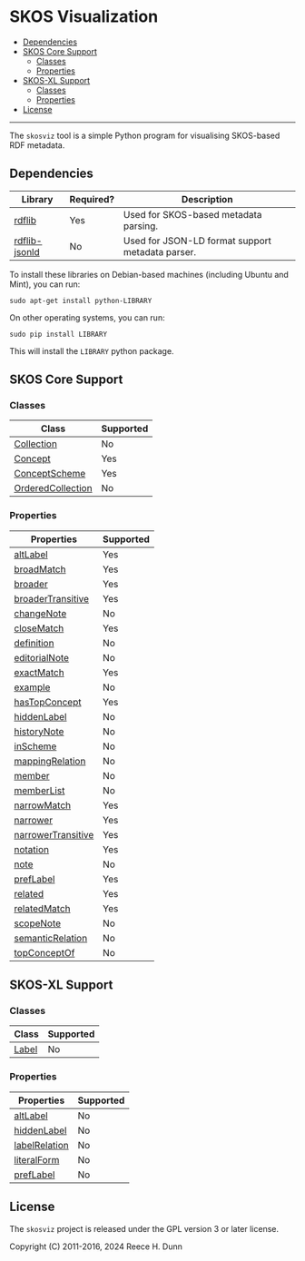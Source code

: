 # SKOS Visualization

- [Dependencies](#dependencies)
- [SKOS Core Support](#skos-core-support)
  - [Classes](#classes)
  - [Properties](#properties)
- [SKOS-XL Support](#skos-xl-support)
  - [Classes](#classes-1)
  - [Properties](#properties-1)
- [License](#license)

----------

The `skosviz` tool is a simple Python program for visualising SKOS-based RDF metadata.

## Dependencies

| Library | Required? | Description |
|---------|-----------|-------------|
| [rdflib](https://pypi.python.org/pypi/rdflib/) | Yes | Used for SKOS-based metadata parsing. |
| [rdflib-jsonld](https://pypi.python.org/pypi/rdflib-jsonld/) | No | Used for JSON-LD format support metadata parser. |

To install these libraries on Debian-based machines (including Ubuntu and Mint), you can run:

	sudo apt-get install python-LIBRARY

On other operating systems, you can run:

	sudo pip install LIBRARY

This will install the `LIBRARY` python package.

## SKOS Core Support

### Classes

| Class                                                                      | Supported |
|----------------------------------------------------------------------------|-----------|
| [Collection](http://www.w3.org/2004/02/skos/core#Collection)               | No        |
| [Concept](http://www.w3.org/2004/02/skos/core#Concept)                     | Yes       |
| [ConceptScheme](http://www.w3.org/2004/02/skos/core#ConceptScheme)         | Yes       |
| [OrderedCollection](http://www.w3.org/2004/02/skos/core#OrderedCollection) | No        |

### Properties

| Properties                                                                   | Supported |
|------------------------------------------------------------------------------|-----------|
| [altLabel](http://www.w3.org/2004/02/skos/core#altLabel)                     | Yes       |
| [broadMatch](http://www.w3.org/2004/02/skos/core#broadMatch)                 | Yes       |
| [broader](http://www.w3.org/2004/02/skos/core#broader)                       | Yes       |
| [broaderTransitive](http://www.w3.org/2004/02/skos/core#broaderTransitive)   | Yes       |
| [changeNote](http://www.w3.org/2004/02/skos/core#changeNote)                 | No        |
| [closeMatch](http://www.w3.org/2004/02/skos/core#closeMatch)                 | Yes       |
| [definition](http://www.w3.org/2004/02/skos/core#definition)                 | No        |
| [editorialNote](http://www.w3.org/2004/02/skos/core#editorialNote)           | No        |
| [exactMatch](http://www.w3.org/2004/02/skos/core#exactMatch)                 | Yes       |
| [example](http://www.w3.org/2004/02/skos/core#example)                       | No        |
| [hasTopConcept](http://www.w3.org/2004/02/skos/core#hasTopConcept)           | Yes       |
| [hiddenLabel](http://www.w3.org/2004/02/skos/core#hiddenLabel)               | No        |
| [historyNote](http://www.w3.org/2004/02/skos/core#historyNote)               | No        |
| [inScheme](http://www.w3.org/2004/02/skos/core#inScheme)                     | No        |
| [mappingRelation](http://www.w3.org/2004/02/skos/core#mappingRelation)       | No        |
| [member](http://www.w3.org/2004/02/skos/core#member)                         | No        |
| [memberList](http://www.w3.org/2004/02/skos/core#memberList)                 | No        |
| [narrowMatch](http://www.w3.org/2004/02/skos/core#narrowMatch)               | Yes       |
| [narrower](http://www.w3.org/2004/02/skos/core#narrower)                     | Yes       |
| [narrowerTransitive](http://www.w3.org/2004/02/skos/core#narrowerTransitive) | Yes       |
| [notation](http://www.w3.org/2004/02/skos/core#notation)                     | Yes       |
| [note](http://www.w3.org/2004/02/skos/core#note)                             | No        |
| [prefLabel](http://www.w3.org/2004/02/skos/core#prefLabel)                   | Yes       |
| [related](http://www.w3.org/2004/02/skos/core#related)                       | Yes       |
| [relatedMatch](http://www.w3.org/2004/02/skos/core#relatedMatch)             | Yes       |
| [scopeNote](http://www.w3.org/2004/02/skos/core#scopeNote)                   | No        |
| [semanticRelation](http://www.w3.org/2004/02/skos/core#semanticRelation)     | No        |
| [topConceptOf](http://www.w3.org/2004/02/skos/core#topConceptOf)             | No        |

## SKOS-XL Support

### Classes

| Class                                            | Supported |
|--------------------------------------------------|-----------|
| [Label](http://www.w3.org/2008/05/skos-xl#Label) | No        |

### Properties

| Properties                                                       | Supported |
|------------------------------------------------------------------|-----------|
| [altLabel](http://www.w3.org/2008/05/skos-xl#altLabel)           | No        |
| [hiddenLabel](http://www.w3.org/2008/05/skos-xl#hiddenLabel)     | No        |
| [labelRelation](http://www.w3.org/2008/05/skos-xl#labelRelation) | No        |
| [literalForm](http://www.w3.org/2008/05/skos-xl#literalForm)     | No        |
| [prefLabel](http://www.w3.org/2008/05/skos-xl#prefLabel)         | No        |

## License

The `skosviz` project is released under the GPL version 3 or later license.

Copyright (C) 2011-2016, 2024 Reece H. Dunn
